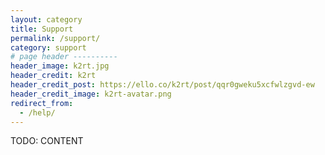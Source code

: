 ```yaml
---
layout: category
title: Support
permalink: /support/
category: support
# page header ----------
header_image: k2rt.jpg
header_credit: k2rt
header_credit_post: https://ello.co/k2rt/post/qqr0gweku5xcfwlzgvd-ew
header_credit_image: k2rt-avatar.png
redirect_from:
  - /help/
---
```


TODO: CONTENT
